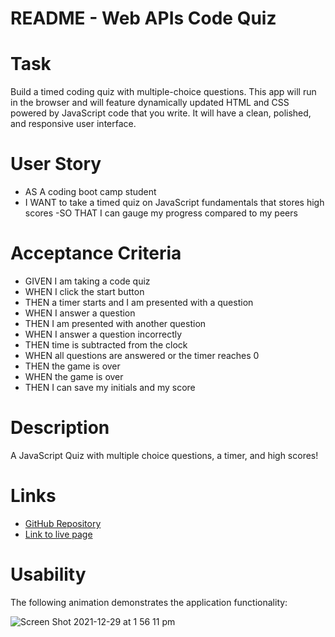 # README - Web APIs Code Quiz

# Task
Build a timed coding quiz with multiple-choice questions. This app will run in the browser and will feature dynamically updated HTML and CSS powered by JavaScript code that you write. It will have a clean, polished, and responsive user interface.

# User Story
- AS A coding boot camp student
- I WANT to take a timed quiz on JavaScript fundamentals that stores high scores
 -SO THAT I can gauge my progress compared to my peers

# Acceptance Criteria
- GIVEN I am taking a code quiz
- WHEN I click the start button
- THEN a timer starts and I am presented with a question
- WHEN I answer a question
- THEN I am presented with another question
- WHEN I answer a question incorrectly
- THEN time is subtracted from the clock
- WHEN all questions are answered or the timer reaches 0
- THEN the game is over
- WHEN the game is over
- THEN I can save my initials and my score

# Description

A JavaScript Quiz with multiple choice questions, a timer, and high scores!


# Links
- [GitHub Repository](https://github.com/carolinatnp/web-APIs-code-quiz)
- [Link to live page](https://carolinatnp.github.io/web-APIs-code-quiz/)

# Usability
The following animation demonstrates the application functionality:

![Screen Shot 2021-12-29 at 1 56 11 pm](https://user-images.githubusercontent.com/94167488/147623194-c373f0c8-58d2-4ce5-aea9-299628ca2bd5.png)

